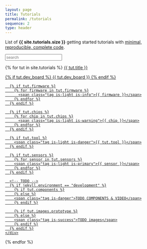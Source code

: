 ```yaml
---
layout: page
title: Tutorials
permalink: /tutorials
sequence: 2
type: header
---
```


<p class="subtitle">List of <strong>{{ site.tutorials.size }}</strong> getting started tutorials with <a href="https://stackoverflow.com/help/mcve">minimal, reproducible, complete code</a>.</p>

<style id="search_style"></style>

<nav class="panel">
  <div class="panel-block">
    <p class="control has-icons-left">
      <input class="input is-large" type="text" id="search" placeholder="search">
      <span class="icon is-small is-left">
        <i class="fas fa-search" aria-hidden="true"></i>
      </span>
    </p>
  </div>

  {% for tut in site.tutorials %}
  <a class="panel-block searchable" data-index="{{ tut.title | downcase }} {% for item in tut.features %}{{ item | downcase }} {% endfor %} {% for item in tut.sensors %}{{ item | downcase }} {% endfor %} {% for item in tut.chips %}{{ item | downcase }} {% endfor %} {% if tut.dev_board %} {{tut.dev_board | downcase }} {% endif %} " href="{{ tut.url }}">
    <span class="panel-icon">
      <i class="fas fa-book" aria-hidden="true"></i>
    </span>
    {{ tut.title }}
    <div class="tags">
      {% if tut.dev_board %}
        <span class="tag is-light is-danger">{{ tut.dev_board }}</span>
      {% endif %}

      {% if tut.firmware %}
        {% for firmware in tut.firmware %}
          <span class="tag is-light is-info">{{ firmware }}</span>
        {% endfor %}
      {% endif %}

      {% if tut.chips %}
        {% for chip in tut.chips %}
          <span class="tag is-light is-warning">{{ chip }}</span>
        {% endfor %}
      {% endif %}

      {% if tut.tool %}
        <span class="tag is-light is-danger">{{ tut.tool }}</span>
      {% endif %}

      {% if tut.sensors %}
        {% for sensor in tut.sensors %}
        <span class="tag is-light is-primary">{{ sensor }}</span>
        {% endfor %}
      {% endif %}

      <!-- TODO -->
      {% if jekyll.environment == "development" %}
        {% if tut.components %}
        {% else %}
        <span class="tag is-danger">TODO COMPONENTS & VIDEO</span>
        {% endif %}

        {% if tut.images.prototype %}
        {% else %}
        <span class="tag is-success">TODO images</span>
        {% endif %}
      {% endif %}
    </div>
  </a>
  {% endfor %}
</nav>
